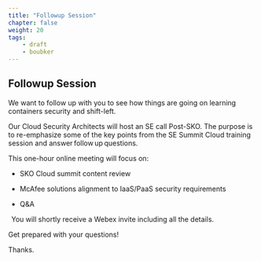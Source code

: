 ```yaml
---
title: "Followup Session"
chapter: false
weight: 20
tags:
    - draft
    - boubker
---
```


## Followup Session 

We want to follow up with you to see how things are going on learning 
containers security and shift-left.   

 

Our Cloud Security Architects will host an SE call Post-SKO. The purpose is to re-emphasize some of the key points from the SE Summit Cloud training session and answer follow up questions.  

 

This one-hour online meeting will focus on: 

 

- SKO Cloud summit content review 

- McAfee solutions alignment to IaaS/PaaS security requirements 

- Q&A 

  
You will shortly receive a Webex invite including all the details. 

 
Get prepared with your questions! 

 
Thanks. 
